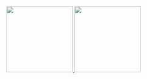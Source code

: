 <a href="https://github.com/anuraghazra/github-readme-stats">
  <img height=175 src="https://github-readme-stats.vercel.app/api/top-langs/?username=lukketotte&hide=jupyter%20notebook&show_icons=true&theme=dark&layout=compact&hide_border=false&bg_color=0e1117" />
</a>
<a href="https://github.com/anuraghazra/convoychat">
  <img height=175  src="https://github-readme-stats.vercel.app/api?username=lukketotte&show_icons=true&theme=dark&hide_border=false&bg_color=0e1117" />
</a>

<!--
![Git streak](https://streak-stats.demolab.com/?user=lukketotte&theme=dracula)
**lukketotte/lukketotte** is a ✨ _special_ ✨ repository because its `README.md` (this file) appears on your GitHub profile.

Here are some ideas to get you started:

- 🔭 I’m currently working on ...
- 🌱 I’m currently learning ...
- 👯 I’m looking to collaborate on ...
- 🤔 I’m looking for help with ...
- 💬 Ask me about ...
- 📫 How to reach me: ...
- 😄 Pronouns: ...
- ⚡ Fun fact: ...
-->
